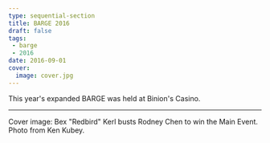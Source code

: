 ```yaml
---
type: sequential-section
title: BARGE 2016
draft: false
tags:
 - barge
 - 2016
date: 2016-09-01
cover:
  image: cover.jpg
---
```


This year's expanded BARGE was held at Binion's Casino. <!--more-->

-----

Cover image: Bex "Redbird" Kerl busts Rodney Chen to win the Main Event. Photo from
Ken Kubey.
